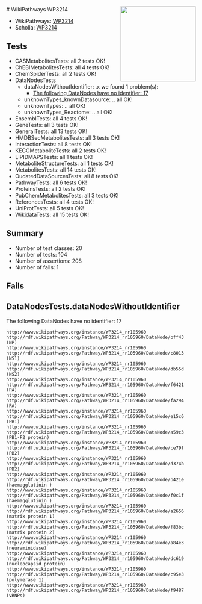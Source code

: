 <img style="float: right; width: 200px" src="https://upload.wikimedia.org/wikipedia/commons/thumb/8/83/Wplogo_with_text_500.png/640px-Wplogo_with_text_500.png" />
# WikiPathways WP3214

* WikiPathways: [WP3214](https://new.wikipathways.org/pathways/WP3214)
* Scholia: [WP3214](https://scholia.toolforge.org/wikipathways/WP3214)
## Tests
* CASMetabolitesTests: all 2 tests OK!
* ChEBIMetabolitesTests: all 4 tests OK!
* ChemSpiderTests: all 2 tests OK!
* DataNodesTests
    * dataNodesWithoutIdentifier: .x we found 1 problem(s):
        * [The following DataNodes have no identifier: 17](#8792c497)
    * unknownTypes_knownDatasource: .. all OK!
    * unknownTypes: .. all OK!
    * unknownTypes_Reactome: .. all OK!
* EnsemblTests: all 4 tests OK!
* GeneTests: all 3 tests OK!
* GeneralTests: all 13 tests OK!
* HMDBSecMetabolitesTests: all 3 tests OK!
* InteractionTests: all 8 tests OK!
* KEGGMetaboliteTests: all 2 tests OK!
* LIPIDMAPSTests: all 1 tests OK!
* MetaboliteStructureTests: all 1 tests OK!
* MetabolitesTests: all 14 tests OK!
* OudatedDataSourcesTests: all 8 tests OK!
* PathwayTests: all 6 tests OK!
* ProteinsTests: all 2 tests OK!
* PubChemMetabolitesTests: all 3 tests OK!
* ReferencesTests: all 4 tests OK!
* UniProtTests: all 5 tests OK!
* WikidataTests: all 15 tests OK!


## Summary

* Number of test classes: 20
* Number of tests: 104
* Number of assertions: 208
* Number of fails: 1

## Fails

<a name="8792c497" />

## DataNodesTests.dataNodesWithoutIdentifier

The following DataNodes have no identifier: 17
```
http://www.wikipathways.org/instance/WP3214_rr105960 http://rdf.wikipathways.org/Pathway/WP3214_rr105960/DataNode/bff43 (NP)
http://www.wikipathways.org/instance/WP3214_rr105960 http://rdf.wikipathways.org/Pathway/WP3214_rr105960/DataNode/c8013 (NS1)
http://www.wikipathways.org/instance/WP3214_rr105960 http://rdf.wikipathways.org/Pathway/WP3214_rr105960/DataNode/db55d (NS2)
http://www.wikipathways.org/instance/WP3214_rr105960 http://rdf.wikipathways.org/Pathway/WP3214_rr105960/DataNode/f6421 (PA)
http://www.wikipathways.org/instance/WP3214_rr105960 http://rdf.wikipathways.org/Pathway/WP3214_rr105960/DataNode/fa294 (PA)
http://www.wikipathways.org/instance/WP3214_rr105960 http://rdf.wikipathways.org/Pathway/WP3214_rr105960/DataNode/e15c6 (PB1)
http://www.wikipathways.org/instance/WP3214_rr105960 http://rdf.wikipathways.org/Pathway/WP3214_rr105960/DataNode/a59c3 (PB1-F2 protein)
http://www.wikipathways.org/instance/WP3214_rr105960 http://rdf.wikipathways.org/Pathway/WP3214_rr105960/DataNode/ce79f (PB2)
http://www.wikipathways.org/instance/WP3214_rr105960 http://rdf.wikipathways.org/Pathway/WP3214_rr105960/DataNode/d374b (PB2)
http://www.wikipathways.org/instance/WP3214_rr105960 http://rdf.wikipathways.org/Pathway/WP3214_rr105960/DataNode/b421e (haemagglutinin )
http://www.wikipathways.org/instance/WP3214_rr105960 http://rdf.wikipathways.org/Pathway/WP3214_rr105960/DataNode/f0c1f (haemagglutinin )
http://www.wikipathways.org/instance/WP3214_rr105960 http://rdf.wikipathways.org/Pathway/WP3214_rr105960/DataNode/a2656 (matrix protein 1)
http://www.wikipathways.org/instance/WP3214_rr105960 http://rdf.wikipathways.org/Pathway/WP3214_rr105960/DataNode/f83bc (matrix protein 2)
http://www.wikipathways.org/instance/WP3214_rr105960 http://rdf.wikipathways.org/Pathway/WP3214_rr105960/DataNode/a84e3 (neuraminidase)
http://www.wikipathways.org/instance/WP3214_rr105960 http://rdf.wikipathways.org/Pathway/WP3214_rr105960/DataNode/dc619 (nucleocapsid protein)
http://www.wikipathways.org/instance/WP3214_rr105960 http://rdf.wikipathways.org/Pathway/WP3214_rr105960/DataNode/c95e3 (polymerase 1)
http://www.wikipathways.org/instance/WP3214_rr105960 http://rdf.wikipathways.org/Pathway/WP3214_rr105960/DataNode/f9487 (vRNPs)
```

